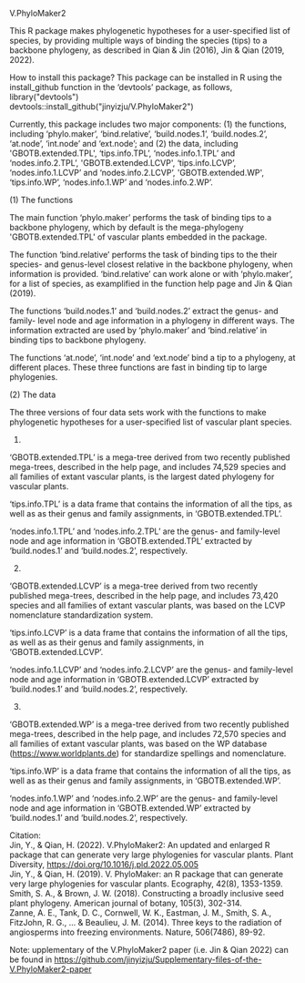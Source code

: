 V.PhyloMaker2


This R package makes phylogenetic hypotheses for a user-specified list of species, by providing multiple ways of binding the species (tips) to a backbone phylogeny, as described in Qian & Jin (2016), Jin & Qian (2019, 2022).

How to install this package? 
This package can be installed in R using the install_github function in the ‘devtools’ package, as follows,  
library("devtools")  
devtools::install_github("jinyizju/V.PhyloMaker2")

Currently, this package includes two major components: (1) the functions, including ‘phylo.maker’, ‘bind.relative’, ‘build.nodes.1’, ‘build.nodes.2’, ‘at.node’, ‘int.node’ and ‘ext.node’; and (2) the data, including 'GBOTB.extended.TPL', ‘tips.info.TPL’, ‘nodes.info.1.TPL’ and ‘nodes.info.2.TPL’, 'GBOTB.extended.LCVP', ‘tips.info.LCVP’, ‘nodes.info.1.LCVP’ and ‘nodes.info.2.LCVP’, 'GBOTB.extended.WP', ‘tips.info.WP’, ‘nodes.info.1.WP’ and ‘nodes.info.2.WP’.

(1) The functions

The main function ‘phylo.maker’ performs the task of binding tips to a backbone phylogeny, which by default is the mega-phylogeny 'GBOTB.extended.TPL' of vascular plants embedded in the package.

The function ‘bind.relative’ performs the task of binding tips to the their species- and genus-level closest relative in the backbone phylogeny, when information is provided. ‘bind.relative’ can work alone or with ‘phylo.maker’, for a list of species, as examplified in the function help page and Jin & Qian (2019).

The functions ‘build.nodes.1’ and ‘build.nodes.2’ extract the genus- and family- level node and age information in a phylogeny in different ways. The information extracted are used by ‘phylo.maker’ and ‘bind.relative’ in binding tips to backbone phylogeny.

The functions ‘at.node’, ‘int.node’ and ‘ext.node’ bind a tip to a phylogeny, at different places. These three functions are fast in binding tip to large phylogenies.

(2) The data

The three versions of four data sets work with the functions to make phylogenetic hypotheses for a user-specified list of vascular plant species. 

1)
‘GBOTB.extended.TPL’ is a mega-tree derived from two recently published mega-trees, described in the help page, and includes 74,529 species and all families of extant vascular plants, is the largest dated phylogeny for vascular plants.

‘tips.info.TPL’ is a data frame that contains the information of all the tips, as well as as their genus and family assignments, in ‘GBOTB.extended.TPL’.

‘nodes.info.1.TPL’ and ‘nodes.info.2.TPL’ are the genus- and family-level node and age information in ‘GBOTB.extended.TPL’ extracted by ‘build.nodes.1’ and ‘build.nodes.2’, respectively.

2)
‘GBOTB.extended.LCVP’ is a mega-tree derived from two recently published mega-trees, described in the help page, and includes 73,420 species and all families of extant vascular plants, was based on the LCVP nomenclature standardization system.

‘tips.info.LCVP’ is a data frame that contains the information of all the tips, as well as as their genus and family assignments, in ‘GBOTB.extended.LCVP’.

‘nodes.info.1.LCVP’ and ‘nodes.info.2.LCVP’ are the genus- and family-level node and age information in ‘GBOTB.extended.LCVP’ extracted by ‘build.nodes.1’ and ‘build.nodes.2’, respectively.

3)
‘GBOTB.extended.WP’ is a mega-tree derived from two recently published mega-trees, described in the help page, and includes 72,570 species and all families of extant vascular plants, was based on the WP database (https://www.worldplants.de) for standardize spellings and nomenclature.

‘tips.info.WP’ is a data frame that contains the information of all the tips, as well as as their genus and family assignments, in ‘GBOTB.extended.WP’.

‘nodes.info.1.WP’ and ‘nodes.info.2.WP’ are the genus- and family-level node and age information in ‘GBOTB.extended.WP’ extracted by ‘build.nodes.1’ and ‘build.nodes.2’, respectively.


Citation:  
Jin, Y., & Qian, H. (2022). V.PhyloMaker2: An updated and enlarged R package that can generate very large phylogenies for vascular plants. Plant Diversity, https://doi.org/10.1016/j.pld.2022.05.005  
Jin, Y., & Qian, H. (2019). V. PhyloMaker: an R package that can generate very large phylogenies for vascular plants. Ecography, 42(8), 1353-1359.  
Smith, S. A., & Brown, J. W. (2018). Constructing a broadly inclusive seed plant phylogeny. American journal of botany, 105(3), 302-314.  
Zanne, A. E., Tank, D. C., Cornwell, W. K., Eastman, J. M., Smith, S. A., FitzJohn, R. G., ... & Beaulieu, J. M. (2014). Three keys to the radiation of angiosperms into freezing environments. Nature, 506(7486), 89-92.


Note:
upplementary of the V.PhyloMaker2 paper (i.e. Jin & Qian 2022) can be found in https://github.com/jinyizju/Supplementary-files-of-the-V.PhyloMaker2-paper
